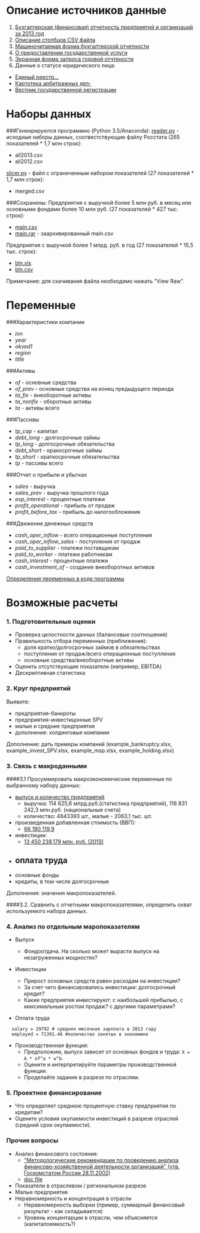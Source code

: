 Описание источников данные
==========================

1. [Бухгалтерская (финансовая) отчетность предприятий и организаций за 2013 год](http://www.gks.ru/opendata/dataset/7708234640-bdboo2013)
2. [Описание столбцов CSV файла](http://www.gks.ru/opendata/storage/7708234640-bdboo2013/structure-20131231t000000.TTL)
3. [Машиночитаемая форма бухгалтерской отчетности](http://www.consultant.ru/document/cons_doc_LAW_32453/58684ab73dd1585821052f9b58c59ef96b907f8a/)
4. [О предоставлении государственной услуги](https://rg.ru/2013/11/15/buhotchet-dok.html)
5. [Экранная форма запроса годовой отчтености](http://www.gks.ru/accounting_report)
6. Данные о статусе юридического лица:
  - [Единый реестр...](https://bankrot.fedresurs.ru/OrganizationCard.aspx?ID=B4BB9951590C245AD9440AC13999142A)
  - [Картотека арбитражных дел-](http://kad.arbitr.ru)
  - [Вестник государственной регистрации](http://www.vestnik-gosreg.ru/?a=sv_2_0:9;s:3)

Наборы данных
=============

###Гененрируются программно (Python 3.5/Anaconda):
[reader.py](https://github.com/epogrebnyak/data-rosstat-boo-2013/blob/master/reader.py) - исходные наборы данных, 
соотвестствующие файлу Росстата (265 показателей * 1,7 млн строк):
  - all2013.csv
  - all2012.csv

[slicer.py](https://github.com/epogrebnyak/data-rosstat-boo-2013/blob/master/slicer.py) - файл с ограниченным 
набором показателей (27 показателей * 1,7 млн строк):
  - merged.csv 
 
###Сохранены:
Предприятия с выручкой более 5 млн руб. в месяц или основными фондами более 10 млн руб. (27 показателей * 427 тыс. строк):
- [main.csv][data]  
- [main.rar][data] - заархивированный main.csv

Предприятия с выручкой более 1 млрд. руб. в год (27 показателей * 15,5 тыс. строк):
- [bln.xls][data] 
- [bln.csv][data] 

[data]: https://github.com/epogrebnyak/data-rosstat-boo-2013/tree/master/data

Примечание: для скачивания файла необходимо нажать "View Raw".

Переменные
==========

###Характеристики компании
- *inn*
- *year*
- *okved1*
- *region*
- *title*

###Активы
- *of* - основные средства
- *of_prev* - основные средства на конец предыдущего периода 
- *ta_fix* - внеоборотные активы
- *ta_nonfix* - оборотные активы
- *ta* - активы всего

###Пассивы
- *tp_cap* - капитал
- *debt_long* - долгосрочные займы
- *tp_long* - долгосрочные обязательства
- *debt_short* - кракосрочные займы
- *tp_short* - краткосрочные обязательства 
- *tp* - пассивы всего 

###Отчет о прибыли и убытках 
- *sales* - выручка
- *sales_prev* - выручка прошлого года
- *exp_interest* - процентные платежи 
- *profit_operational* - прибыль от продаж
- *profit_before_tax* - прибыль до налогообложения
 
###Движение денежных средств
- *cash_oper_inflow* - вcего операционные поступления
- *cash_oper_inflow_sales* - поступления от продаж
- *paid_to_supplier* - платежи поставщикам
- *paid_to_worker* - платежи работникам
- *cash_interest* - процентные платежи 
- *cash_investment_of* - создание внеоборотных активов

[Определения переменных в коде программы](https://github.com/epogrebnyak/data-rosstat-boo-2013/blob/master/column_names.py#L328-L444)

Возможные расчеты
=================

### 1. Подготовительные оценки
- Проверка целостности данных (балансовые соотношения)
- Правильность отбора переменных (приближения):
  - доля кратко/долгосрочных займов в обязательствах
  - поступления от продаж/всего операционные поступления
  - основные средства/внеоборотные активы
- Оценить отсутствующие показатели (например, EBITDA)
- Дескриптивная статистика

### 2. Круг предприятий
Выявите:
  - предприятия-банкроты 
  - предприятия-инвестицонные SPV
  - малые и средние предприятия  
  - дополнение: холдинговые компании 
  
Дополнение: дать примеры компаний (example_bankruptcy.xlsx, example_invest_SPV.xlsx, example_msp.xlsx, example_holding.xlsx)

### 3. Связь с макроданными
####3.1 
Просуммировать макроэкономические переменные по выбранному набору данных:
  - [выпуск и количество предприятий](http://www.gks.ru/bgd/regl/b15_13_p/IssWWW.exe/Stg/tab11.xls)
    - выручка: 114 625,6 млрд.руб.(статистика предприятий), 116 831 242,3 млн.руб. (национальные счета)
    - количество: 4843393 шт., малые -  2063,1 тыс. шт. 
  - произведенная добавленная стоимость (ВВП):
    - [66 190 119,9](http://www.gks.ru/bgd/regl/b15_13_p/IssWWW.exe/Stg/tab10.xls)
  - инвестиции:
    - [13 450 238,179 млн. руб. (2013)](http://www.gks.ru/bgd/regl/b15_13_p/IssWWW.exe/Stg/tab22.xls)
  - оплата труда
    - 
  - основные фонды
  - кредиты, в том числе долгосрочные 

Дополнения: значения макропоказателей.


####3.2. 
Cравнить с отчетными макропоказателями, определить охват используемого набора данных. 
  
### 4. Анализ по отдельным маропоказателям
- Выпуск
  - Фондоотдача. На сколько может вырасти выпуск на незагруженных мощностях?

- Инвестиции
  - Прирост основных средств равен расходам на инвестиции?
  - За счет чего финансировались инвестиции: долгосрочный кредит?
  - Какие предприятия  инвестируют: с наибольшей прибылью, с максимальным ростом продаж? с другими параметрами?

- Оплата труда   
```
  salary = 29792 # средняя месячная зарплата в 2013 году
  employed = 71391.46 #количество занятых в экономике
```

- Производственная функция: 
  - Предположим, выпуск зависит от основных фондов и труда: ```X = A * of^a * w^b```.   
  - Оцените и интерпретируйте параметры производственной функции. 
  - Проделайте задание в разрезе по отраслям. 
    
### 5. Проектное финансирование   
- Что определяет среднюю процентную ставку предприятия по кредитам?
- Оцените условия окупаемости инвестиций в разрезе отраслей (средний срок окупаемости).  

### Прочие вопросы
- Анализ финансового состояния:
  - ["Методологические рекомендации по проведению анализа финансово-хозяйственной деятельности организаций" (утв. Госкомстатом России 28.11.2002)](http://www.consultant.ru/document/cons_doc_LAW_142116/c0514550ce391ea0bad0e60ab1dfc0b30178e4db/#dst100072)
  - [doc file](http%3A%2F%2Fwww.gks.ru%2Ffree_doc%2Fnew_site%2Ffinans%2FMetodl%2Fmetod1.doc)
- Показатели в отраслевом / региональном разрезе 
- Малые предприятия
- Неравномерность и концентрация в отрасли
  - Неравномерность выборки (пример, суммарный финансовый результат - как складывается) 
  - Уровень концентарции в отрасли, чем объясняется (капиталоемкость?)
